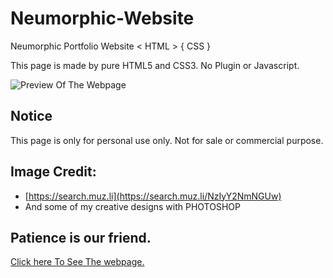 # Neumorphic-Website
Neumorphic Portfolio Website &lt; HTML > { CSS }

This page is made by pure HTML5 and CSS3. No Plugin or Javascript. 

![Preview Of The Webpage](https://github.com/shu-vro/Neumorphic-Website/blob/main/resources/markup/Screenshot.png?raw=true)

## Notice
This page is only for personal use only. Not for sale or commercial purpose.

## Image Credit: 
- [https://search.muz.li](https://search.muz.li/NzIyY2NmNGUw)
- And some of my creative designs with PHOTOSHOP

## Patience is our friend.
[Click here To See The webpage.](https://shu-vro.github.io/Neumorphic-Portfolio-Website/)
